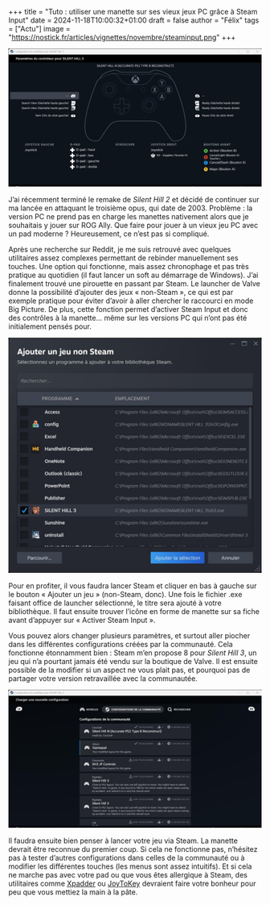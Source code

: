 +++
title = "Tuto : utiliser une manette sur ses vieux jeux PC grâce à Steam Input"
date = 2024-11-18T10:00:32+01:00
draft = false
author = "Félix"
tags = ["Actu"]
image = "https://nostick.fr/articles/vignettes/novembre/steaminput.png"
+++

![Steam Input](img3.jpg "")

J’ai récemment terminé le remake de *Silent Hill 2* et décidé de continuer sur ma lancée en attaquant le troisième opus, qui date de 2003. Problème : la version PC ne prend pas en charge les manettes nativement alors que je souhaitais y jouer sur ROG Ally. Que faire pour jouer à un vieux jeu PC avec un pad moderne ? Heureusement, ce n’est pas si compliqué.

Après une recherche sur Reddit, je me suis retrouvé avec quelques utilitaires assez complexes permettant de rebinder manuellement ses touches. Une option qui fonctionne, mais assez chronophage et pas très pratique au quotidien (il faut lancer un soft au démarrage de Windows). J’ai finalement trouvé une pirouette en passant par Steam. Le launcher de Valve donne la possibilité d’ajouter des jeux « non-Steam », ce qui est par exemple pratique pour éviter d’avoir à aller chercher le raccourci en mode Big Picture. De plus, cette fonction permet d’activer Steam Input et donc des contrôles à la manette… même sur les versions PC qui n’ont pas été initialement pensés pour.

![Steam Input](img4.jpg "L'ajout d'un jeu non-Steam n'est pas très compliqué : le launcher scan votre disque dur à la recherche de jeux.")

Pour en profiter, il vous faudra lancer Steam et cliquer en bas à gauche sur le bouton « Ajouter un jeu » (non-Steam, donc). Une fois le fichier .exe faisant office de launcher sélectionné, le titre sera ajouté à votre bibliothèque. Il faut ensuite trouver l’icône en forme de manette sur sa fiche avant d’appuyer sur « Activer Steam Input ». 

Vous pouvez alors changer plusieurs paramètres, et surtout aller piocher dans les différentes configurations créées par la communauté. Cela fonctionne étonnamment bien : Steam m’en propose 8 pour *Silent Hill 3*, un jeu qui n’a pourtant jamais été vendu sur la boutique de Valve. Il est ensuite possible de la modifier si un aspect ne vous plait pas, et pourquoi pas de partager votre version retravaillée avec la communautée.

![Steam Input](img2.jpg "Plusieurs configurations sont proposées pour Silent Hill 3 : disposition PS2, japonaise…")

Il faudra ensuite bien penser à lancer votre jeu via Steam. La manette devrait être reconnue du premier coup. Si cela ne fonctionne pas, n’hésitez pas à tester d’autres configurations dans celles de la communauté ou à modifier les différentes touches (les menus sont assez intuitifs). Et si cela ne marche pas avec votre pad ou que vous êtes allergique à Steam, des utilitaires comme [Xpadder](https://xpadder.com/?x=hi&c=FR&l=fr) ou [JoyToKey](https://joytokey.net/en/) devraient faire votre bonheur pour peu que vous mettiez la main à la pâte.
